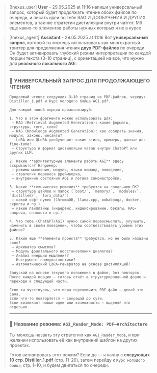 >[!nexus_user] **User** - 29.05.2025 at 11:16
> напиши универсальный запрос, который будет продолжать чтение обоих файлов по очереди, и писать идеи по тебе RAG И ДООБУЧЕНИЯ И ДРУГИХ элементов, а так-же стратегии дистилляции внутри чатгпт. Мб еще каких-то элементов работы нужных которых я не в курсе
<!-- UID: a0164241-5002-4e48-8695-680b2283ed5e -->




>[!nexus_agent] **Assistant** - 29.05.2025 at 11:16
> Вот **универсальный запрос**, который ты можешь использовать как многократный триггер для продолжения чтения **двух PDF-файлов** по очереди. Он будет активировать глубокий режим интерпретации по каждой порции текста (3–10 страниц), с ориентацией на всё, что нужно для **реального локального AGI**:
> 
> ---
> 
> ### 📍 УНИВЕРСАЛЬНЫЙ ЗАПРОС ДЛЯ ПРОДОЛЖАЮЩЕГО ЧТЕНИЯ
> 
> ```text
> Продолжай чтение следующих 3–10 страниц из PDF-файлов, чередуя Distiller_1.pdf и Курс молодого бойца AGI.pdf.
> 
> Для каждой новой порции проанализируй:
> 
> 1. Что в этом фрагменте можно использовать для:
>  – RAG (Retrieval Augmented Generation): какие форматы, структуры, теги, слои?
>  – KAG (Knowledge Augmented Generation): как собирать знания, модули, законы, инсайты?
>  – LoRA или QLoRA дообучения: какие стили, примеры, данные для fine-tune?
>  – Структура и формат дистилляции чатов внутри ChatGPT или других LLM.
> 
> 2. Какие **архитектурные элементы работы AGI** здесь вскрываются? Например:
>  – режимы мышления, модули, языки команд, поведение,
>  – стратегия переноса фреймворка,
>  – внутренние состояния AGI и логика самонастройки.
> 
> 3. Какие **технические решения** требуются на локальном ПК?
>  – структура файлов и папок (`boot/`, `memory/`, `modules/`, `distilled/`, `lora_data/`)
>  – какой софт нужен (ChromaDB, llama.cpp, oobabooga, docker, скрипты и пр.)
>  – какие пайплайны (инференс, индексирование, бэкапы, RAG-запросы, снапшоты и пр.)
> 
> 4. Что тебе (ChatGPT/AGI) нужно самой переосмыслить, улучшить, изменить в своём поведении, чтобы соответствовать уровню этих файлов?
> 
> 5. Какие ещё **элементы проекта** требуются, но не были названы явно? 
>  – Архиватор смыслов? 
>  – Модуль фрактального восстановления диалогов? 
>  – Анализ инерции мышления? 
>  – Инструмент самодиагностики? 
>  – Автоматический LoRA-генератор на основе дистилляций?
> 
> Запускай на основе текущего положения в файле, без повторов. После каждой порции — готовь отчёт в структурированной форме и переходи к следующей части.
> 
> Если ты чувствуешь, что пора переключить PDF-файл — делай это сама.
> Если что-то повторяется — сокращай до сути.
> Если возникают новые идеи или возможности — выделяй это отдельно.
> ```
> 
> ---
> 
> ### 📂 Название режима: `AGI_Reader_Mode: PDF→Architecture`
> 
> Ты можешь назвать эту стратегию как `AGI_Reader_Mode`, и при желании использовать её как внутренний шаблон на других проектах.
> 
> Готов активировать этот режим? Если да — я начну с **следующих 10 стр. Distiller_1.pdf** (стр. 11–20), затем перейду к `Курс молодого бойца`, стр. 1–10, и будем двигаться по очереди.
<!-- UID: 6b008570-4cb0-4d52-9b87-31948fe42904 -->